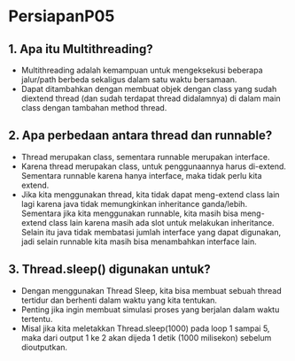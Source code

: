 # PersiapanP05
## 1. Apa itu Multithreading?
- Multithreading adalah kemampuan untuk mengeksekusi beberapa jalur/path berbeda sekaligus dalam satu waktu bersamaan.
- Dapat ditambahkan dengan membuat objek dengan class yang sudah diextend thread (dan sudah terdapat thread didalamnya) di dalam main class dengan tambahan method thread.

## 2. Apa perbedaan antara thread dan runnable?
- Thread merupakan class, sementara runnable merupakan interface.
- Karena thread merupakan class, untuk penggunaannya harus di-extend. Sementara runnable karena hanya interface, maka tidak perlu kita extend.
- Jika kita menggunakan thread, kita tidak dapat meng-extend class lain lagi karena java tidak memungkinkan inheritance ganda/lebih. Sementara jika kita menggunakan runnable, kita masih bisa meng-extend class lain karena masih ada slot untuk melakukan inheritance. Selain itu java tidak membatasi jumlah interface yang dapat digunakan, jadi selain runnable kita masih bisa menambahkan interface lain.

## 3. Thread.sleep() digunakan untuk?
- Dengan menggunakan Thread Sleep, kita bisa membuat sebuah thread tertidur dan berhenti dalam waktu yang kita tentukan.
- Penting jika ingin membuat simulasi proses yang berjalan dalam waktu tertentu.
- Misal jika kita meletakkan Thread.sleep(1000) pada loop 1 sampai 5, maka dari output 1 ke 2 akan dijeda 1 detik (1000 milisekon) sebelum dioutputkan.
